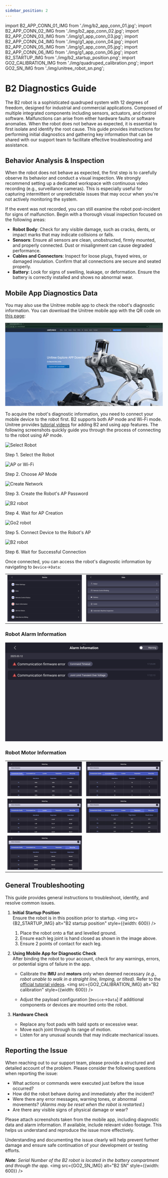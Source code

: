 ```yaml
---
sidebar_position: 2
---
```


import B2_APP_CONN_01_IMG from './img/b2_app_conn_01.jpg';
import B2_APP_CONN_02_IMG from './img/b2_app_conn_02.jpg';
import B2_APP_CONN_03_IMG from './img/g1_app_conn_03.jpg';
import B2_APP_CONN_04_IMG from './img/g1_app_conn_04.jpg';
import B2_APP_CONN_05_IMG from './img/g1_app_conn_05.jpg';
import B2_APP_CONN_06_IMG from './img/g1_app_conn_06.jpg';
import B2_STARTUP_IMG from './img/b2_startup_position.png';
import GO2_CALIBRATION_IMG from './img/quadruped_calibration.png';
import GO2_SN_IMG from './img/unitree_robot_sn.png';

# B2 Diagnostics Guide

The B2 robot is a sophisticated quadruped system with 12 degrees of freedom, designed for industrial and commercial applications. Composed of multiple integrated components including sensors, actuators, and control software. Malfunctions can arise from either hardware faults or software anomalies. When the robot does not behave as expected, it is essential to first isolate and identify the root cause. This guide provides instructions for performing initial diagnostics and gathering key information that can be shared with our support team to facilitate effective troubleshooting and assistance.

## Behavior Analysis & Inspection

When the robot does not behave as expected, the first step is to carefully observe its behavior and conduct a visual inspection. We strongly recommend setting up a dedicated workspace with continuous video recording (e.g., surveillance cameras). This is especially useful for capturing intermittent or unpredictable issues that may occur when you're not actively monitoring the system.

If the event was not recorded, you can still examine the robot post-incident for signs of malfunction. Begin with a thorough visual inspection focused on the following areas:

* **Robot Body**: Check for any visible damage, such as cracks, dents, or impact marks that may indicate collisions or falls.
* **Sensors**: Ensure all sensors are clean, unobstructed, firmly mounted, and properly connected. Dust or misalignment can cause degraded performance.
* **Cables and Connectors**: Inspect for loose plugs, frayed wires, or damaged insulation. Confirm that all connections are secure and seated properly.
* **Battery**: Look for signs of swelling, leakage, or deformation. Ensure the battery is correctly installed and shows no abnormal wear.

## Mobile App Diagnostics Data

You may also use the Unitree mobile app to check the robot's diagnostic information. You can download the Unitree mobile app with the QR code on [this page](https://www.unitree.com/app/b2):

![](./img/b2_app_download.png)

To acquire the robot's diagnostic information, you need to connect your mobile device to the robot first. B2 supports both AP mode and Wi-Fi mode. Unitree provides [tutorial videos](https://www.unitree.com/app/b2) for adding B2 and using app features. The following screenshots quickly guide you through the process of connecting to the robot using AP mode.

<div className="row">
    <div className="col col--6">
        <div style={{ textAlign: 'center' }}>
            <img src={B2_APP_CONN_01_IMG} alt="Select Robot"  />
            <p>Step 1. Select the Robot</p>
        </div>
    </div>
    <div className="col col--6">
        <div style={{ textAlign: 'center' }}>
            <img src={B2_APP_CONN_02_IMG} alt="AP or Wi-Fi"  />
            <p>Step 2. Choose AP Mode</p>
        </div>
    </div>    
</div>
<div className="row">    
    <div className="col col--6">
        <div style={{ textAlign: 'center' }}>
            <img src={B2_APP_CONN_03_IMG} alt="Create Network"  />
            <p>Step 3. Create the Robot's AP Password</p>
        </div>
    </div>
    <div className="col col--6">
        <div style={{ textAlign: 'center' }}>
            <img src={B2_APP_CONN_04_IMG} alt="B2 robot"  />
            <p>Step 4. Wait for AP Creation</p>
        </div>
    </div>    
</div>
<div className="row">
    <div className="col col--6">
        <div style={{ textAlign: 'center' }}>
            <img src={B2_APP_CONN_05_IMG} alt="Go2 robot"  />
            <p>Step 5. Connect Device to the Robot's AP</p>
        </div>
    </div>
    <div className="col col--6">
        <div style={{ textAlign: 'center' }}>
            <img src={B2_APP_CONN_06_IMG} alt="B2 robot"  />
            <p>Step 6. Wait for Successful Connection</p>
        </div>
    </div>    
</div>

Once connected, you can access the robot's diagnostic information by navigating to `Device`->`Data`:

|                                       |                                         |
| ------------------------------------- | --------------------------------------- |
| ![Left Top](./img/g1_app_robot_data_01.jpg)    | ![Middle Top](./img/g1_app_robot_data_02.jpg)    |

### Robot Alarm Information

![](./img/g1_alarm_info.jpg)

### Robot Motor Information

|                                       |                                         |
| ------------------------------------- | --------------------------------------- |
| ![Left Top](./img/go2_motor_information_01.jpg)    | ![Middle Top](./img/go2_motor_information_02.jpg)    |
| ![Left Bottom](./img/go2_motor_information_03.jpg) | ![Middle Bottom](./img/go2_motor_information_04.jpg) |
| ![Left Bottom](./img/go2_motor_information_05.jpg) |

## General Troubleshooting
This guide provides general instructions to troubleshoot, identify, and resolve common issues.

1. **Initial Startup Position**  
    Ensure the robot is in this position prior to startup.
    <img src={B2_STARTUP_IMG} alt="B2 startup position" style={{width: 600}} />
    1. Place the robot onto a flat and levelled ground.
    2. Ensure each leg joint is hand closed as shown in the image above.
    3. Ensure 2 points of contact for each leg.

2. **Using Mobile App for Diagnostic Check**   
    After binding the robot to your account, check for any warnings, errors, or potential signs of failure in the app.
    - Calibrate the **IMU** and **motors** only when deemed necessary *(e.g., robot unable to walk in a straight line, limping, or tilted)*. Refer to the [official tutorial videos](https://www.unitree.com/app/b2).
        <img src={GO2_CALIBRATION_IMG} alt="B2 calibration" style={{width: 600}} />

    - Adjust the payload configuration [`Device`->`Data`] if additional components or devices are mounted onto the robot.

3. **Hardware Check**
    - Replace any foot pads with bald spots or excessive wear.
    - Move each joint through its range of motion.
    - Listen for any unusual sounds that may indicate mechanical issues.

## Reporting the Issue

When reaching out to our support team, please provide a structured and detailed account of the problem. Please consider the following questions when reporting the issue:

* What actions or commands were executed just before the issue occurred?
* How did the robot behave during and immediately after the incident?
* Were there any error messages, warning tones, or abnormal movements? (*Alarms may be reset when the robot is restarted.*)
* Are there any visible signs of physical damage or wear?

Please attach screenshots taken from the mobile app, including diagnostic data and alarm information. If available, include relevant video footage. This helps us understand and reproduce the issue more effectively. 

Understanding and documenting the issue clearly will help prevent further damage and ensure safe continuation of your development or testing efforts.

***Note**: Serial Number of the B2 robot is located in the battery compartment and through the app.*
<img src={GO2_SN_IMG} alt="B2 SN" style={{width: 600}} />   